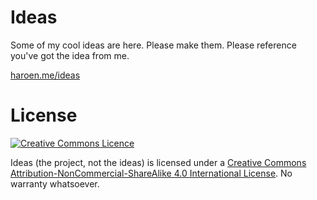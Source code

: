 # Ideas

Some of my cool ideas are here. Please make them. Please reference you've got the idea from me.

[haroen.me/ideas](https://haroen.me/ideas)

# License

[![Creative Commons Licence](https://i.creativecommons.org/l/by-nc-sa/4.0/88x31.png)](http://creativecommons.org/licenses/by-nc-sa/4.0/)

Ideas (the project, not the ideas) is licensed under a [Creative Commons Attribution-NonCommercial-ShareAlike 4.0 International License](http://creativecommons.org/licenses/by-nc-sa/4.0/). No warranty whatsoever.
